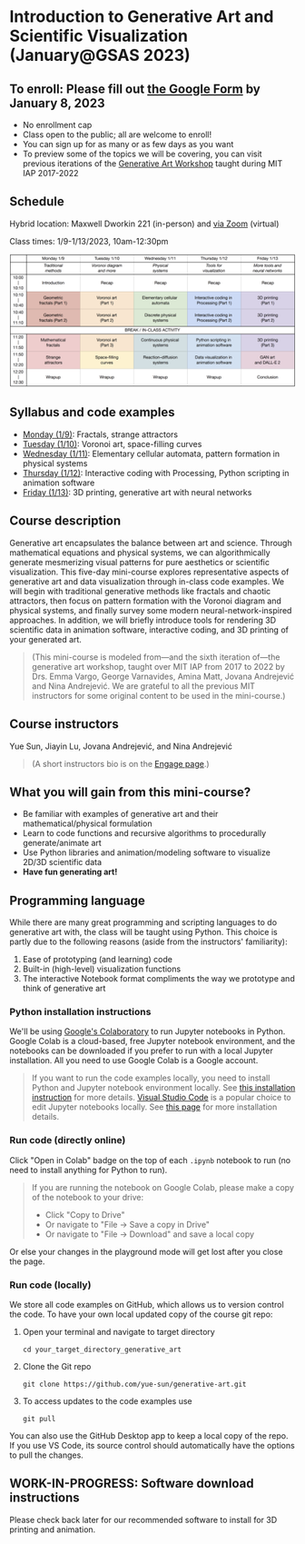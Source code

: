 # Introduction to Generative Art and Scientific Visualization (January@GSAS 2023)

## **To enroll: Please fill out [the Google Form](https://docs.google.com/forms/d/e/1FAIpQLScz5_jmoouKRGaHxp-3YwT_7SfrEJYPgFAIoVfT7sPREAXWTQ/viewform) by January 8, 2023**

- No enrollment cap
- Class open to the public; all are welcome to enroll!
- You can sign up for as many or as few days as you want
- To preview some of the topics we will be covering, you can visit previous iterations of the [Generative Art Workshop](https://github.com/gvarnavi/generative-art-iap) taught during MIT IAP 2017-2022

## Schedule

Hybrid location: Maxwell Dworkin 221 (in-person) and [via Zoom](https://harvard.zoom.us/j/98070950257?pwd=K2F0cDBUM0IxZkplbFBRWG01N1BEdz09) (virtual)

Class times: 1/9-1/13/2023, 10am-12:30pm

![Course Schedule](figs/schedule_2023.png)

## Syllabus and code examples

- [Monday (1/9)](https://github.com/yue-sun/generative-art/tree/main/01_monday/README.md): Fractals, strange attractors
- [Tuesday (1/10)](https://github.com/yue-sun/generative-art/tree/main/02_tuesday/README.md): Voronoi art, space-filling curves
- [Wednesday (1/11)](https://github.com/yue-sun/generative-art/tree/main/03_wednesday/README.md): Elementary cellular automata, pattern formation in physical systems
- [Thursday (1/12)](https://github.com/yue-sun/generative-art/tree/main/04_thursday/README.md): Interactive coding with Processing, Python scripting in animation software
- [Friday (1/13)](https://github.com/yue-sun/generative-art/tree/main/05_friday/README.md): 3D printing, generative art with neural networks

## Course description

Generative art encapsulates the balance between art and science. Through mathematical equations and physical systems, we can algorithmically generate mesmerizing visual patterns for pure aesthetics or scientific visualization. This five-day mini-course explores representative aspects of generative art and data visualization through in-class code examples. We will begin with traditional generative methods like fractals and chaotic attractors, then focus on pattern formation with the Voronoi diagram and physical systems, and finally survey some modern neural-network-inspired approaches. In addition, we will briefly introduce tools for rendering 3D scientific data in animation software, interactive coding, and 3D printing of your generated art.

>(This mini-course is modeled from—and the sixth iteration of—the generative art workshop, taught over MIT IAP from 2017 to 2022 by Drs. Emma Vargo, George Varnavides, Amina Matt, Jovana Andrejević and Nina Andrejević. We are grateful to all the previous MIT instructors for some original content to be used in the mini-course.)

## Course instructors
Yue Sun, Jiayin Lu, Jovana Andrejević, and Nina Andrejević
>(A short instructors bio is on the [Engage page](https://engage.gsas.harvard.edu/event/8632768).)

## What you will gain from this mini-course?

- Be familiar with examples of generative art and their mathematical/physical formulation
- Learn to code functions and recursive algorithms to procedurally generate/animate art
- Use Python libraries and animation/modeling software to visualize 2D/3D scientific data
- **Have fun generating art!**

## Programming language

While there are many great programming and scripting languages to do generative art with, the class will be taught using Python. This choice is partly due to the following reasons (aside from the instructors' familiarity):
1. Ease of prototyping (and learning) code
2. Built-in (high-level) visualization functions
3. The interactive Notebook format compliments the way we prototype and think of generative art

### Python installation instructions

We'll be using [Google's Colaboratory](https://colab.research.google.com/notebooks/welcome.ipynb) to run Jupyter notebooks in Python. Google Colab is a cloud-based, free Jupyter notebook environment, and the notebooks can be downloaded if you prefer to run with a local Jupyter installation. All you need to use Google Colab is a Google account.

>If you want to run the code examples locally, you need to install Python and Jupyter notebook environment locally. See [this installation instruction](https://github.com/sarah1123/SciComp-F22-AM111/tree/main/00_python_tutorial#python-installation) for more details. [Visual Studio Code](https://code.visualstudio.com/) is a popular choice to edit Jupyter notebooks locally. See [this page](https://github.com/sarah1123/SciComp-F22-AM111/tree/main/00_python_tutorial#recommended-python-editor) for more installation details.

### Run code (directly online)

Click "Open in Colab" badge on the top of each `.ipynb` notebook to run (no need to install anything for Python to run).

> If you are running the notebook on Google Colab, please make a copy of the notebook to your drive:
>
> - Click "Copy to Drive"
> - Or navigate to "File -> Save a copy in Drive"
> - Or navigate to "File -> Download" and save a local copy

Or else your changes in the playground mode will get lost after you close the page.

### Run code (locally)

We store all code examples on GitHub, which allows us to version control the code. To have your own local updated copy of the course git repo:
1. Open your terminal and navigate to target directory
    ```
    cd your_target_directory_generative_art
    ```

2. Clone the Git repo
    ```
    git clone https://github.com/yue-sun/generative-art.git
    ```

3. To access updates to the code examples use
    ```
    git pull
    ```
You can also use the GitHub Desktop app to keep a local copy of the repo. If you use VS Code, its source control should automatically have the options to pull the changes.

## **WORK-IN-PROGRESS: Software download instructions**

Please check back later for our recommended software to install for 3D printing and animation.
